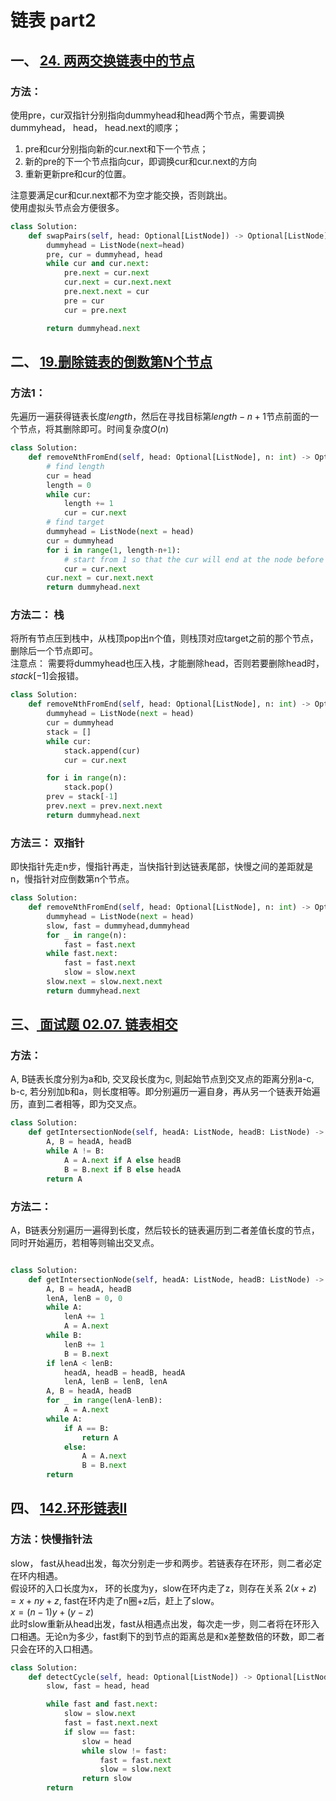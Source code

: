 # 链表 part2
## 一、 [24. 两两交换链表中的节点](https://leetcode.cn/problems/swap-nodes-in-pairs/description/)

### 方法：

使用pre，cur双指针分别指向dummyhead和head两个节点，需要调换dummyhead， head， head.next的顺序；  
1. pre和cur分别指向新的cur.next和下一个节点；  
2. 新的pre的下一个节点指向cur，即调换cur和cur.next的方向
3. 重新更新pre和cur的位置。  

注意要满足cur和cur.next都不为空才能交换，否则跳出。  
使用虚拟头节点会方便很多。

```python
class Solution:
    def swapPairs(self, head: Optional[ListNode]) -> Optional[ListNode]:
        dummyhead = ListNode(next=head)
        pre, cur = dummyhead, head
        while cur and cur.next:
            pre.next = cur.next
            cur.next = cur.next.next
            pre.next.next = cur
            pre = cur
            cur = pre.next

        return dummyhead.next
```

## 二、 [19.删除链表的倒数第N个节点](https://leetcode.cn/problems/remove-nth-node-from-end-of-list/)
### 方法1：
先遍历一遍获得链表长度$length$，然后在寻找目标第$length-n+1$节点前面的一个节点，将其删除即可。时间复杂度$O(n)$

```python
class Solution:
    def removeNthFromEnd(self, head: Optional[ListNode], n: int) -> Optional[ListNode]:
        # find length
        cur = head
        length = 0
        while cur:
            length += 1
            cur = cur.next
        # find target
        dummyhead = ListNode(next = head)
        cur = dummyhead
        for i in range(1, length-n+1): 
            # start from 1 so that the cur will end at the node before the target
            cur = cur.next
        cur.next = cur.next.next
        return dummyhead.next
```

### 方法二： 栈

将所有节点压到栈中，从栈顶pop出n个值，则栈顶对应target之前的那个节点，删除后一个节点即可。  
注意点： 需要将dummyhead也压入栈，才能删除head，否则若要删除head时，$stack[-1]$会报错。

```python
class Solution:
    def removeNthFromEnd(self, head: Optional[ListNode], n: int) -> Optional[ListNode]:
        dummyhead = ListNode(next = head)
        cur = dummyhead
        stack = []
        while cur:
            stack.append(cur)
            cur = cur.next

        for i in range(n):
            stack.pop()
        prev = stack[-1]
        prev.next = prev.next.next
        return dummyhead.next
```

### 方法三： 双指针
即快指针先走n步，慢指针再走，当快指针到达链表尾部，快慢之间的差距就是n，慢指针对应倒数第n个节点。

```python
class Solution:
    def removeNthFromEnd(self, head: Optional[ListNode], n: int) -> Optional[ListNode]:
        dummyhead = ListNode(next = head)
        slow, fast = dummyhead,dummyhead
        for _ in range(n):
            fast = fast.next
        while fast.next:
            fast = fast.next
            slow = slow.next
        slow.next = slow.next.next
        return dummyhead.next
```


## 三、[ 面试题 02.07. 链表相交](https://leetcode.cn/problems/intersection-of-two-linked-lists-lcci/)

### 方法：
A, B链表长度分别为a和b, 交叉段长度为c, 则起始节点到交叉点的距离分别a-c, b-c, 若分别加b和a，则长度相等。即分别遍历一遍自身，再从另一个链表开始遍历，直到二者相等，即为交叉点。

```python
class Solution:
    def getIntersectionNode(self, headA: ListNode, headB: ListNode) -> ListNode:
        A, B = headA, headB
        while A != B:
            A = A.next if A else headB
            B = B.next if B else headA
        return A
```

### 方法二：
A，B链表分别遍历一遍得到长度，然后较长的链表遍历到二者差值长度的节点，同时开始遍历，若相等则输出交叉点。

```python

class Solution:
    def getIntersectionNode(self, headA: ListNode, headB: ListNode) -> ListNode:
        A, B = headA, headB
        lenA, lenB = 0, 0
        while A:
            lenA += 1
            A = A.next
        while B:
            lenB += 1
            B = B.next
        if lenA < lenB:
            headA, headB = headB, headA
            lenA, lenB = lenB, lenA
        A, B = headA, headB
        for _ in range(lenA-lenB):
            A = A.next
        while A:
            if A == B:
                return A
            else:
                A = A.next
                B = B.next
        return 
```



## 四、 [142.环形链表II](https://leetcode.cn/problems/linked-list-cycle-ii/)

### 方法：快慢指针法
slow， fast从head出发，每次分别走一步和两步。若链表存在环形，则二者必定在环内相遇。  
假设环的入口长度为x， 环的长度为y，slow在环内走了z，则存在关系
$2(x+z) = x+ny+z$, fast在环内走了n圈+z后，赶上了slow。   
$x = (n-1)y+(y-z)$  
此时slow重新从head出发，fast从相遇点出发，每次走一步，则二者将在环形入口相遇。无论n为多少，fast剩下的到节点的距离总是和x差整数倍的环数，即二者只会在环的入口相遇。



```python
class Solution:
    def detectCycle(self, head: Optional[ListNode]) -> Optional[ListNode]:
        slow, fast = head, head

        while fast and fast.next:
            slow = slow.next
            fast = fast.next.next
            if slow == fast:
                slow = head
                while slow != fast:
                    fast = fast.next
                    slow = slow.next
                return slow
        return
```